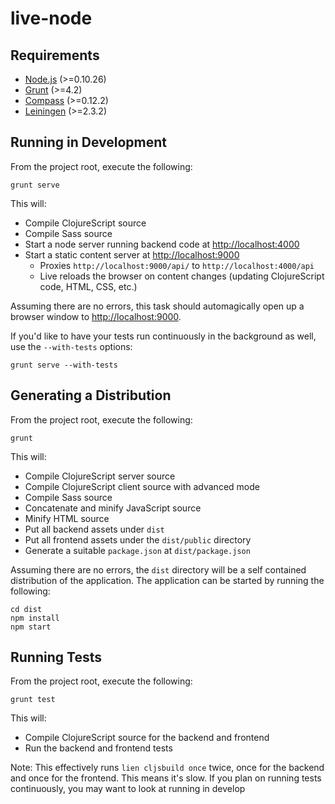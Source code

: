 # live-node

## Requirements
* [Node.js]() (>=0.10.26)
* [Grunt](http://gruntjs.com/getting-started) (>=4.2)
* [Compass](http://compass-style.org/install/) (>=0.12.2) 
* [Leiningen](http://leiningen.org/#install) (>=2.3.2)

## Running in Development
From the project root, execute the following:

```
grunt serve
```

This will:

* Compile ClojureScript source
* Compile Sass source
* Start a node server running backend code at [http://localhost:4000](http://localhost:4000)
* Start a static content server at [http://localhost:9000](http://localhost:9000)
	* Proxies `http://localhost:9000/api/` to `http://localhost:4000/api`
	* Live reloads the browser on content changes (updating ClojureScript code, HTML, CSS, etc.)

Assuming there are no errors, this task should automagically open up a browser window to [http://localhost:9000](http://localhost:9000).

If you'd like to have your tests run continuously in the background as well, use the `--with-tests` options:

```
grunt serve --with-tests
```

	
## Generating a Distribution
From the project root, execute the following:

```
grunt
```

This will:

* Compile ClojureScript server source
* Compile ClojureScript client source with advanced mode
* Compile Sass source
* Concatenate and minify JavaScript source
* Minify HTML source
* Put all backend assets under `dist`
* Put all frontend assets under the `dist/public` directory
* Generate a suitable `package.json` at `dist/package.json`

Assuming there are no errors, the `dist` directory will be a self contained distribution of the application. The application can be started by running the following:

```
cd dist
npm install
npm start
```

## Running Tests
From the project root, execute the following:

```
grunt test
```

This will:

* Compile ClojureScript source for the backend and frontend
* Run the backend and frontend tests

Note: This effectively runs `lien cljsbuild once` twice, once for the backend and once for the frontend. This means it's slow. If you plan on running tests continuously, you may want to look at running in develop


